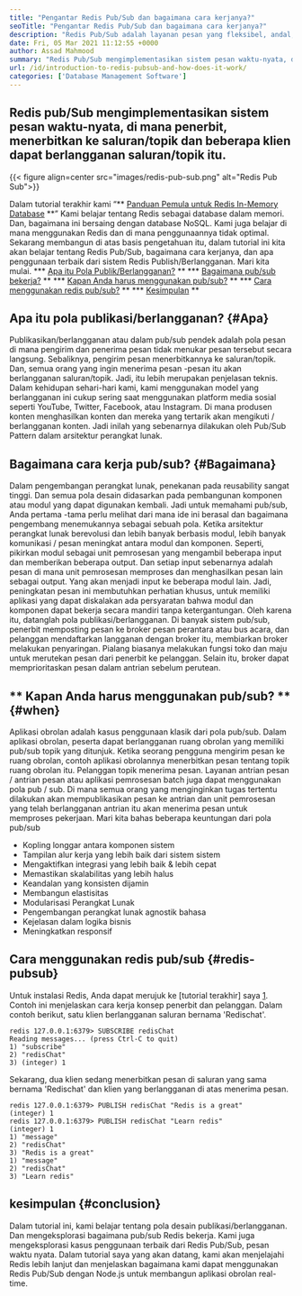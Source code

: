 ```yaml
---
title: "Pengantar Redis Pub/Sub dan bagaimana cara kerjanya?" 
seoTitle: "Pengantar Redis Pub/Sub dan bagaimana cara kerjanya?" 
description: "Redis Pub/Sub adalah layanan pesan yang fleksibel, andal, real-time untuk aplikasi independen untuk menerbitkan dan berlangganan acara asinkron." 
date: Fri, 05 Mar 2021 11:12:55 +0000
author: Assad Mahmood
summary: "Redis Pub/Sub mengimplementasikan sistem pesan waktu-nyata, di mana penerbit, menerbitkan ke saluran/topik dan beberapa klien dapat berlangganan saluran/topik itu." 
url: /id/introduction-to-redis-pubsub-and-how-does-it-work/
categories: ['Database Management Software']
---
```


## Redis pub/Sub mengimplementasikan sistem pesan waktu-nyata, di mana penerbit, menerbitkan ke saluran/topik dan beberapa klien dapat berlangganan saluran/topik itu.

{{< figure align=center src="images/redis-pub-sub.png" alt="Redis Pub Sub">}}

Dalam tutorial terakhir kami “** [Panduan Pemula untuk Redis In-Memory Database][1] **” Kami belajar tentang Redis sebagai database dalam memori. Dan, bagaimana ini bersaing dengan database NoSQL. Kami juga belajar di mana menggunakan Redis dan di mana penggunaannya tidak optimal. Sekarang membangun di atas basis pengetahuan itu, dalam tutorial ini kita akan belajar tentang Redis Pub/Sub, bagaimana cara kerjanya, dan apa penggunaan terbaik dari sistem Redis Publish/Berlangganan. Mari kita mulai.
  *** [Apa itu Pola Publik/Berlangganan?][2] **
  *** [Bagaimana pub/sub bekerja?][3] **
  *** [Kapan Anda harus menggunakan pub/sub?][4] **
  *** [Cara menggunakan redis pub/sub?][5] **
  *** [Kesimpulan][6] **

## Apa itu pola publikasi/berlangganan? {#Apa}
Publikasikan/berlangganan atau dalam pub/sub pendek adalah pola pesan di mana pengirim dan penerima pesan tidak menukar pesan tersebut secara langsung. Sebaliknya, pengirim pesan menerbitkannya ke saluran/topik. Dan, semua orang yang ingin menerima pesan -pesan itu akan berlangganan saluran/topik. Jadi, itu lebih merupakan penjelasan teknis. Dalam kehidupan sehari-hari kami, kami menggunakan model yang berlangganan ini cukup sering saat menggunakan platform media sosial seperti YouTube, Twitter, Facebook, atau Instagram. Di mana produsen konten menghasilkan konten dan mereka yang tertarik akan mengikuti / berlangganan konten. Jadi inilah yang sebenarnya dilakukan oleh Pub/Sub Pattern dalam arsitektur perangkat lunak.

## Bagaimana cara kerja pub/sub? {#Bagaimana}
Dalam pengembangan perangkat lunak, penekanan pada reusability sangat tinggi. Dan semua pola desain didasarkan pada pembangunan komponen atau modul yang dapat digunakan kembali. Jadi untuk memahami pub/sub, Anda pertama -tama perlu melihat dari mana ide ini berasal dan bagaimana pengembang menemukannya sebagai sebuah pola.
Ketika arsitektur perangkat lunak berevolusi dan lebih banyak berbasis modul, lebih banyak komunikasi / pesan meningkat antara modul dan komponen. Seperti, pikirkan modul sebagai unit pemrosesan yang mengambil beberapa input dan memberikan beberapa output. Dan setiap input sebenarnya adalah pesan di mana unit pemrosesan memproses dan menghasilkan pesan lain sebagai output. Yang akan menjadi input ke beberapa modul lain. Jadi, peningkatan pesan ini membutuhkan perhatian khusus, untuk memiliki aplikasi yang dapat diskalakan ada persyaratan bahwa modul dan komponen dapat bekerja secara mandiri tanpa ketergantungan. Oleh karena itu, datanglah pola publikasi/berlangganan.
Di banyak sistem pub/sub, penerbit memposting pesan ke broker pesan perantara atau bus acara, dan pelanggan mendaftarkan langganan dengan broker itu, membiarkan broker melakukan penyaringan. Pialang biasanya melakukan fungsi toko dan maju untuk merutekan pesan dari penerbit ke pelanggan. Selain itu, broker dapat memprioritaskan pesan dalam antrian sebelum perutean.

## ** Kapan Anda harus menggunakan pub/sub? ** {#when}
Aplikasi obrolan adalah kasus penggunaan klasik dari pola pub/sub. Dalam aplikasi obrolan, peserta dapat berlangganan ruang obrolan yang memiliki pub/sub topik yang ditunjuk. Ketika seorang pengguna mengirim pesan ke ruang obrolan, contoh aplikasi obrolannya menerbitkan pesan tentang topik ruang obrolan itu. Pelanggan topik menerima pesan.
Layanan antrian pesan / antrian pesan atau aplikasi pemrosesan batch juga dapat menggunakan pola pub / sub. Di mana semua orang yang menginginkan tugas tertentu dilakukan akan mempublikasikan pesan ke antrian dan unit pemrosesan yang telah berlangganan antrian itu akan menerima pesan untuk memproses pekerjaan.
Mari kita bahas beberapa keuntungan dari pola pub/sub
  * Kopling longgar antara komponen sistem
  * Tampilan alur kerja yang lebih baik dari sistem sistem
  * Mengaktifkan integrasi yang lebih baik & lebih cepat
  * Memastikan skalabilitas yang lebih halus
  * Keandalan yang konsisten dijamin
  * Membangun elastisitas
  * Modularisasi Perangkat Lunak
  * Pengembangan perangkat lunak agnostik bahasa
  * Kejelasan dalam logika bisnis
  * Meningkatkan responsif

## Cara menggunakan redis pub/sub {#redis-pubsub}
Untuk instalasi Redis, Anda dapat merujuk ke [tutorial terakhir] saya [1]. Contoh ini menjelaskan cara kerja konsep penerbit dan pelanggan. Dalam contoh berikut, satu klien berlangganan saluran bernama 'Redischat'.
```
redis 127.0.0.1:6379> SUBSCRIBE redisChat  
Reading messages... (press Ctrl-C to quit) 
1) "subscribe" 
2) "redisChat" 
3) (integer) 1 
```
Sekarang, dua klien sedang menerbitkan pesan di saluran yang sama bernama 'Redischat' dan klien yang berlangganan di atas menerima pesan.
```
redis 127.0.0.1:6379> PUBLISH redisChat "Redis is a great"  
(integer) 1  
redis 127.0.0.1:6379> PUBLISH redisChat "Learn redis"  
(integer) 1   
1) "message" 
2) "redisChat" 
3) "Redis is a great" 
1) "message" 
2) "redisChat" 
3) "Learn redis" 

```

## kesimpulan {#conclusion}
Dalam tutorial ini, kami belajar tentang pola desain publikasi/berlangganan. Dan mengeksplorasi bagaimana pub/sub Redis bekerja. Kami juga mengeksplorasi kasus penggunaan terbaik dari Redis Pub/Sub, pesan waktu nyata. Dalam tutorial saya yang akan datang, kami akan menjelajahi Redis lebih lanjut dan menjelaskan bagaimana kami dapat menggunakan Redis Pub/Sub dengan Node.js untuk membangun aplikasi obrolan real-time.

  
[1]: https://blog.containerize.com/database-management-software/a-beginners-guide-to-redis-in-memory-database/
[2]: #what
[3]: #how
[4]: #when
[5]: #redis-pubsub
[6]: #conclusion

